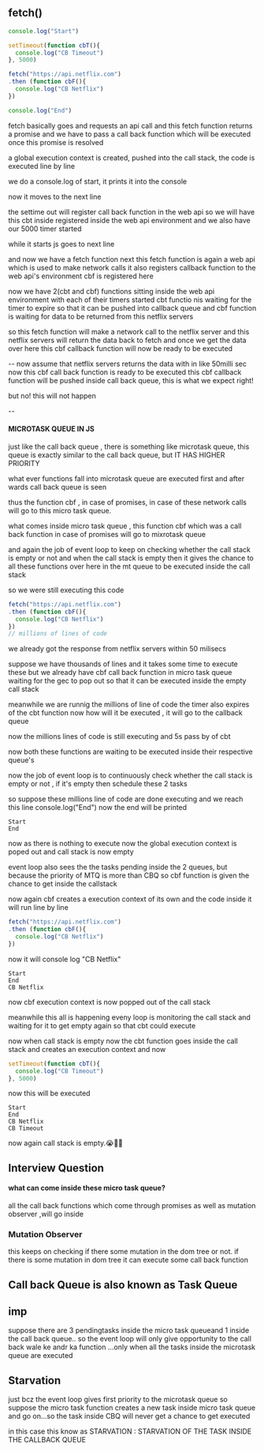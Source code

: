 ## fetch()

```JavaScript
console.log("Start")

setTimeout(function cbT(){
  console.log("CB Timeout")
}, 5000)

fetch("https://api.netflix.com")
.then (function cbF(){
  console.log("CB Netflix")
})

console.log("End")
```

fetch basically goes and requests an api call and this fetch function returns a promise and we have to pass a call back function which will be executed once this promise is resolved

a global execution context is created, pushed into the call stack, the code is executed line by line

we do a console.log of start, it prints it into the console

now it moves to the next line

the settime out will register call back function in the web api so we will have this cbt inside registered inside the web api environment and we also have our 5000 timer started

while it starts js goes to next line

and now we have a fetch function next this fetch function is again a web api which is used to make network calls
it also registers callback function to the web api's environment cbf is registered here

now we have 2(cbt and cbf) functions sitting inside the web api environment with each of their timers started
cbt functio nis waiting for the timer to expire so that it can be pushed into callback queue and cbf function is waiting for data to be returned from this netflix servers

so this fetch function will make a network call to the netflix server
and this netflix servers will return the data back to fetch and once we get the data over here this cbf callback function will now be ready to be executed

--
now assume that netflix servers returns the data with in like 50milli sec now this cbf call back function is ready to be executed this cbf callback function will be pushed inside call back queue, this is what we expect right!

but no! this will not happen

--

#### MICROTASK QUEUE IN JS

just like the call back queue , there is something like microtask queue, this queue is exactly similar to the call back queue, but IT HAS HIGHER PRIORITY

what ever functions fall into microtask queue are executed first and after wards call back queue is seen

thus the function cbf , in case of promises, in case of these network calls will go to this micro task queue.

what comes inside micro task queue , this function cbf which was a call back function in case of promises will go to mixrotask queue

and again the job of event loop to keep on checking whether the call stack is empty or not and when the call stack is empty then it gives the chance to all these functions over here in the mt queue to be executed inside the call stack

so we were still executing this code

```JavaScript
fetch("https://api.netflix.com")
.then (function cbF(){
  console.log("CB Netflix")
})
// millions of lines of code
```

we already got the response from netflix servers within 50 milisecs

suppose we have thousands of lines and it takes some time to execute these but we already have cbf call back function in micro task queue waiting for the gec to pop out so that it can be executed inside the empty call stack

meanwhile we are runnig the millions of line of code the timer also expires of the cbt function
now how will it be executed , it will go to the callback queue

now the millions lines of code is still executing and 5s pass by of cbt

now both these functions are waiting to be executed inside their respective queue's

now the job of event loop is to continuously check whether the call stack is empty or not , if it's empty then schedule these 2 tasks

so suppose these millions line of code are done executing and we reach this line console.log("End")
now the end will be printed

```
Start
End
```

now as there is nothing to execute now the global execution context is poped out and call stack is now empty

event loop also sees the the tasks pending inside the 2 queues, but because the priority of MTQ is more than CBQ so cbf function is given the chance to get inside the callstack

now again cbf creates a execution context of its own and the code inside it will run line by line

```JavaScript
fetch("https://api.netflix.com")
.then (function cbF(){
  console.log("CB Netflix")
})
```

now it will console log "CB Netflix"

```
Start
End
CB Netflix
```

now cbf execution context is now popped out of the call stack

meanwhile this all is happening eveny loop is monitoring the call stack and waiting for it to get empty again so that cbt could execute

now when call stack is empty now the cbt function goes inside the call stack and creates an execution context and now

```JavaScript
setTimeout(function cbT(){
  console.log("CB Timeout")
}, 5000)
```

now this will be executed

```
Start
End
CB Netflix
CB Timeout
```

now again call stack is empty.😭😵‍💫

## Interview Question

#### what can come inside these micro task queue?

all the call back functions which come through promises as well as mutation observer ,will go inside

### Mutation Observer

this keeps on checking if there some mutation in the dom tree or not. if there is some mutation in dom tree it can execute some call back function

## Call back Queue is also known as Task Queue

## imp

suppose there are 3 pendingtasks inside the micro task queueand 1 inside the call back queue.. so the event loop will only give opportunity to the call back wale ke andr ka function ...only when all the tasks inside the microtask queue are executed

## Starvation

just bcz the event loop gives first priority to the microtask queue so suppose the micro task function creates a new task inside micro task queue and go on...so the task inside CBQ will never get a chance to get executed

in this case this know as STARVATION : STARVATION OF THE TASK INSIDE THE CALLBACK QUEUE
